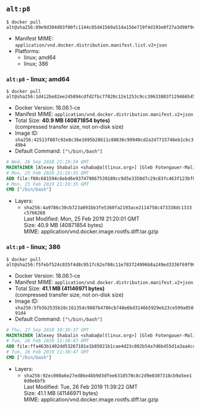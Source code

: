 ## `alt:p8`

```console
$ docker pull alt@sha256:89e9d304d03f00fc1144c85d41569a514a156e719f4d193e0f27a3d98f9c83da
```

-	Manifest MIME: `application/vnd.docker.distribution.manifest.list.v2+json`
-	Platforms:
	-	linux; amd64
	-	linux; 386

### `alt:p8` - linux; amd64

```console
$ docker pull alt@sha256:1d412be82ee245894cdfd2fbc77820c12e1253c9cc39633803f1294665453135
```

-	Docker Version: 18.06.1-ce
-	Manifest MIME: `application/vnd.docker.distribution.manifest.v2+json`
-	Total Size: **40.9 MB (40871854 bytes)**  
	(compressed transfer size, not on-disk size)
-	Image ID: `sha256:42513f807c92e8c36e1695b28611c88636c99940cd2a2d7715746eb1cbc349b4`
-	Default Command: `["\/bin\/bash"]`

```dockerfile
# Wed, 26 Sep 2018 21:19:34 GMT
MAINTAINER [Alexey Shabalin <shaba@altlinux.org>] [Gleb Fotengauer-Malinovskiy <glebfm@altlinux.org>] [Mikhail Gordeev <obirvalger@altlinux.org]
# Mon, 25 Feb 2019 21:19:35 GMT
ADD file:f08c681594c6ebd6e937479867539189cc9d5e3350d7c29c83fc463f123bf82f in / 
# Mon, 25 Feb 2019 21:19:35 GMT
CMD ["/bin/bash"]
```

-	Layers:
	-	`sha256:4a9786c30cb723a091bb3fe5360fa2193ace2114758c473338dc1333c5766268`  
		Last Modified: Mon, 25 Feb 2019 21:20:01 GMT  
		Size: 40.9 MB (40871854 bytes)  
		MIME: application/vnd.docker.image.rootfs.diff.tar.gzip

### `alt:p8` - linux; 386

```console
$ docker pull alt@sha256:f5febf524c035f4d8c9517c62e708c11e783724996b8a249ed3336f69f9028f6
```

-	Docker Version: 18.06.1-ce
-	Manifest MIME: `application/vnd.docker.distribution.manifest.v2+json`
-	Total Size: **41.1 MB (41146971 bytes)**  
	(compressed transfer size, not on-disk size)
-	Image ID: `sha256:5fb5b2535b28c161354c9087b4786cb748e6bd3146b5929eb23ce599a05091d4`
-	Default Command: `["\/bin\/bash"]`

```dockerfile
# Thu, 27 Sep 2018 10:38:37 GMT
MAINTAINER [Alexey Shabalin <shaba@altlinux.org>] [Gleb Fotengauer-Malinovskiy <glebfm@altlinux.org>] [Mikhail Gordeev <obirvalger@altlinux.org]
# Tue, 26 Feb 2019 11:38:47 GMT
ADD file:ffa463b1402dd53267181e1b85021b1cae4d23c802b54a7d6b455d1a3aa4cc72 in / 
# Tue, 26 Feb 2019 11:38:47 GMT
CMD ["/bin/bash"]
```

-	Layers:
	-	`sha256:92ec000a6e27ed86e4bb9d3dfee6318570c8c2d9e0307318cb9a5ee10d0e6bfb`  
		Last Modified: Tue, 26 Feb 2019 11:39:22 GMT  
		Size: 41.1 MB (41146971 bytes)  
		MIME: application/vnd.docker.image.rootfs.diff.tar.gzip
